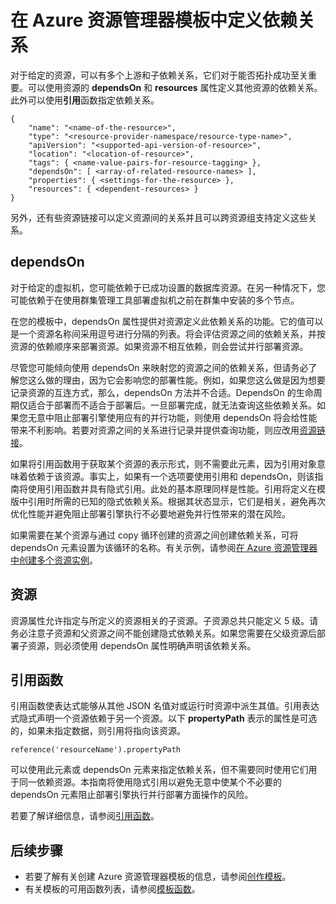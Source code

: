 <properties
   pageTitle="在 Azure 资源管理器模板中定义依赖关系"
   description="介绍如何在部署期间将一个资源设置为依赖于另一个资源。"
   services="azure-resource-manager"
   documentationCenter="na"
   authors="mmercuri"
   manager="wpickett"
   editor=""/>

<tags
   ms.service="azure-resource-manager"
   ms.date="10/20/2015"
   wacn.date="12/31/2015"/>

# 在 Azure 资源管理器模板中定义依赖关系

对于给定的资源，可以有多个上游和子依赖关系，它们对于能否拓扑成功至关重要。可以使用资源的 **dependsOn** 和 **resources** 属性定义其他资源的依赖关系。此外可以使用**引用**函数指定依赖关系。

    {
        "name": "<name-of-the-resource>",
        "type": "<resource-provider-namespace/resource-type-name>",
        "apiVersion": "<supported-api-version-of-resource>",
        "location": "<location-of-resource>",
        "tags": { <name-value-pairs-for-resource-tagging> },
        "dependsOn": [ <array-of-related-resource-names> ],
        "properties": { <settings-for-the-resource> },
        "resources": { <dependent-resources> }
    }

 另外，还有些资源链接可以定义资源间的关系并且可以跨资源组支持定义这些关系。

## dependsOn

对于给定的虚拟机，您可能依赖于已成功设置的数据库资源。在另一种情况下，您可能依赖于在使用群集管理工具部署虚拟机之前在群集中安装的多个节点。

在您的模板中，dependsOn 属性提供对资源定义此依赖关系的功能。它的值可以是一个资源名称间采用逗号进行分隔的列表。将会评估资源之间的依赖关系，并按资源的依赖顺序来部署资源。如果资源不相互依赖，则会尝试并行部署资源。

尽管您可能倾向使用 dependsOn 来映射您的资源之间的依赖关系，但请务必了解您这么做的理由，因为它会影响您的部署性能。例如，如果您这么做是因为想要记录资源的互连方式，那么，dependsOn 方法并不合适。DependsOn 的生命周期仅适合于部署而不适合于部署后。一旦部署完成，就无法查询这些依赖关系。如果您无意中阻止部署引擎使用应有的并行功能，则使用 dependsOn 将会给性能带来不利影响。若要对资源之间的关系进行记录并提供查询功能，则应改用[资源链接](/documentation/articles/resource-group-link-resources)。

如果将引用函数用于获取某个资源的表示形式，则不需要此元素，因为引用对象意味着依赖于该资源。事实上，如果有一个选项要使用引用和 dependsOn，则该指南将使用引用函数并具有隐式引用。此处的基本原理同样是性能。引用将定义在模版中引用时所需的已知的隐式依赖关系。根据其状态显示，它们是相关，避免再次优化性能并避免阻止部署引擎执行不必要地避免并行性带来的潜在风险。

如果需要在某个资源与通过 copy 循环创建的资源之间创建依赖关系，可将 dependsOn 元素设置为该循环的名称。有关示例，请参阅[在 Azure 资源管理器中创建多个资源实例](/documentation/articles/resource-group-create-multiple)。

## 资源

资源属性允许指定与所定义的资源相关的子资源。子资源总共只能定义 5 级。请务必注意子资源和父资源之间不能创建隐式依赖关系。如果您需要在父级资源后部署子资源，则必须使用 dependsOn 属性明确声明该依赖关系。

## 引用函数

引用函数使表达式能够从其他 JSON 名值对或运行时资源中派生其值。引用表达式隐式声明一个资源依赖于另一个资源。以下 **propertyPath** 表示的属性是可选的，如果未指定数据，则引用将指向该资源。

    reference('resourceName').propertyPath

可以使用此元素或 dependsOn 元素来指定依赖关系，但不需要同时使用它们用于同一依赖资源。本指南将使用隐式引用以避免无意中使某个不必要的 dependsOn 元素阻止部署引擎执行并行部署方面操作的风险。

若要了解详细信息，请参阅[引用函数](/documentation/articles/resource-group-template-functions#reference)。

## 后续步骤

- 若要了解有关创建 Azure 资源管理器模板的信息，请参阅[创作模板](/documentation/articles/resource-group-authoring-templates)。 
- 有关模板的可用函数列表，请参阅[模板函数](/documentation/articles/resource-group-template-functions)。

<!---HONumber=Mooncake_1221_2015-->